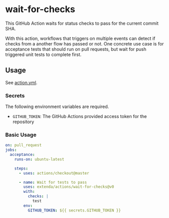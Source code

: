 # wait-for-checks

This GitHub Action waits for status checks to pass for the current commit SHA. 

With this action, workflows that triggers on multiple events can detect if checks from a another flow has passed or not.
One concrete use case is for acceptance tests that should run on pull requests, but wait for push triggered unit tests 
to complete first. 

## Usage

See [action.yml](action.yml).

### Secrets

The following environment variables are required.
 
  * `GITHUB_TOKEN`: The GitHub Actions provided access token for the repository

### Basic Usage

```yaml
on: pull_request
jobs:
  acceptance:
    runs-on: ubuntu-latest

    steps:
      - uses: actions/checkout@master

      - name: Wait for tests to pass
        uses: extenda/actions/wait-for-checks@v0
        with:
          checks: |
            test
        env:
          GITHUB_TOKEN: ${{ secrets.GITHUB_TOKEN }}
```
